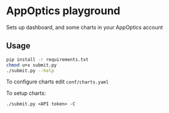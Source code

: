 # AppOptics playground

Sets up dashboard, and some charts in your AppOptics account

## Usage

```bash
pip install -r requirements.txt
chmod u+x submit.py
./submit.py --help
```

To configure charts edit `conf/charts.yaml`

To setup charts:

```
./submit.py <API token> -C
```

